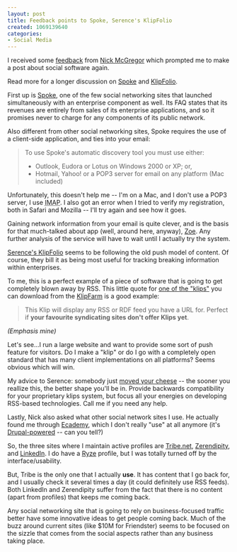 ```yaml
--- 
layout: post
title: Feedback points to Spoke, Serence's KlipFolio
created: 1069139640
categories: 
- Social Media
---
```

<p>I received some <a href="http://www.bmannconsulting.com/feedback">feedback</a> from <a href="http://www.peelwireless.com/" title="PeelWireless - Nick McGregor">Nick McGregor</a> which prompted me to make a post about social software again.</p>

<p>Read more for a longer discussion on <a href="http://www.spoke.com">Spoke</a> and <a href="http://www.serence.com/site.php?action=ser_products,prod_klipfolio">KlipFolio</a>.</p>
<!--break-->
<p>First up is <a href="http://www.spoke.com">Spoke</a>, one of the few social networking sites that launched simultaneously with an enterprise component as well. Its FAQ states that its revenues are entirely from sales of its enterprise applications, and so it promises never to charge for any components of its public network.</p>

<p>Also different from other social networking sites, Spoke requires the use of a client-side application, and ties into your email:</p>
<blockquote>
To use Spoke's automatic discovery tool you must use either:
<ul>
<li>Outlook, Eudora or Lotus on Windows 2000 or XP; or,</li>
<li>Hotmail, Yahoo! or a POP3 server for email on any platform (Mac included)</li>
</ul>
</blockquote>

<p>Unfortunately, this doesn't help me -- I'm on a Mac, and I don't use a POP3 server, I use <acronym title="Internet Message Access Protocol">IMAP</acronym>. I also got an error when I tried to verify my registration, both in Safari and Mozilla -- I'll try again and see how it goes.</p>

<p>Gaining network information from your email is quite clever, and is the basis for that much-talked about app (well, around here, anyway), <a href="http://www.zoe.nu/">Zoe</a>. Any further analysis of the service will have to wait until I actually try the system.</p>

<p><a href="http://www.serence.com/site.php?action=ser_products,prod_klipfolio">Serence's KlipFolio</a> seems to be following the old push model of content. Of course, they bill it as being most useful for tracking breaking information within enterprises.</p>

<p>To me, this is a perfect example of a piece of software that is going to get completely blown away by RSS. This little quote for <a href="http://www.klipfarm.com/farm.php?page=info&klip=916" title="Feed Viewer Klip">one of the "klips"</a> you can download from the <a href="http://www.klipfarm.com">KlipFarm</a> is a good example:</p>
<blockquote>
This Klip will display any RSS or RDF feed you have a URL for. Perfect if <strong>your favourite syndicating sites don't offer Klips yet</strong>.
</blockquote>

<p><em>(Emphasis mine)</em></p>

<p>Let's see...I run a large website and want to provide some sort of push feature for visitors. Do I make a "klip" or do I go with a completely open standard that has many client implementations on all platforms? Seems obvious which will win.</p>

<p>My advice to Serence: somebody just <a href="http://www.bmannconsulting.com/amazon/asin/0399144463">moved your cheese</a> -- the sooner you reallize this, the better shape you'll be in. Provide backwards compatibility for your proprietary klips system, but focus all your energies on developing RSS-based technologies. Call me if you need any help.</p>

<p>Lastly, Nick also asked what other social network sites I use. He actually found me through <a href="http://www.ecademy.com">Ecademy</a>, which I don't really "use" at all anymore (it's <a href="http://www.drupal.org">Drupal-powered</a> -- can you tell?)</p>

<p>So, the three sites where I maintain active profiles are <a href="http://www.tribe.net">Tribe.net</a>, <a href="http://www.zerendipity.com">Zerendipity</a>, and <a href="http://www.linkedin.com">LinkedIn</a>. I do have a <a href="http://www.ryze.com">Ryze</a> profile, but I was totally turned off by the interface/usability.</p>

<p>But, Tribe is the only one that I actually <strong>use</strong>. It has content that I go back for, and I usually check it several times a day (it could definitely use RSS feeds). Both LinkedIn and Zerendipity suffer from the fact that there is no content (apart from profiles) that keeps me coming back.</p>

<p>Any social networking site that is going to rely on business-focused traffic better have some innovative ideas to get people coming back. Much of the buzz around current sites (like $10M for Friendster) seems to be focused on the sizzle that comes from the social aspects rather than any business taking place.</p>
